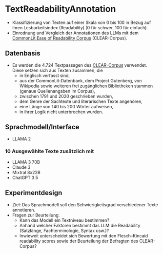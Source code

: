 # TextReadabilityAnnotation

- Klassifizierung von Texten auf einer Skala von 0 bis 100 in Bezug auf ihren Lesbarkeitsindex (Readability) (0 für schwer, 100 für einfach).
- Einrodnung und Vergleich der Annotationen des LLMs mit dem [CommonLit Ease of Readability Corpus](https://github.com/scrosseye/CLEAR-Corpus) (CLEAR-Corpus). 

## Datenbasis
- Es werden die 4.724 Textpassagen des [CLEAR-Corpus](https://github.com/scrosseye/CLEAR-Corpus) verwendet. Diese setzen sich aus Texten zusammen, die
  - in Englisch verfasst sind,
  - aus der CommonLit-Datenbank, dem Project Gutenberg, von Wikipedia sowie weiteren frei zugänglichen Bibliotheken stammen (genaue Quellenangaben im Corpus),
  - zwischen 1791 und 2020 geschrieben wurden,
  - dem Genre der Sachtexte und literarischen Texte angehören,
  - eine Länge von 140 bis 200 Wörter aufweisen,
  - in ihrer Logik nicht unterbrochen wurden.

## Sprachmodell/Interface
- LLAMA 2
### 10 Ausgewählte Texte zusätzlich mit
- LLAMA 3 70B
- Claude 3
- Mixtral 8x22B
- ChatGPT 3.5

## Experimentdesign
- Ziel: Das Sprachmodell soll den Schwierigkeitsgrad verschiedener Texte annotieren.
- Fragen zur Beurteilung:
  - Kann das Modell ein Textniveau bestimmen?
  - Anhand welcher Faktoren bestimmt das LLM die Readability (Satzlänge, Fachterminologie, Syntax usw.)?
  - Inwieweit unterscheidet sich Bewertung mit den Flesch–Kincaid readability scores sowie der Beurteilung der Befragten des CLEAR-Corpus?
